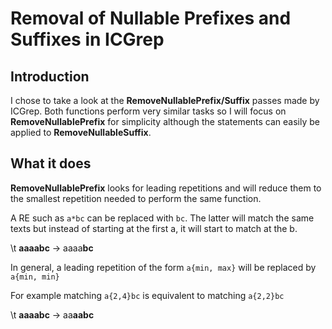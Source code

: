 # Removal of Nullable Prefixes and Suffixes in ICGrep

## Introduction

I chose to take a look at the **RemoveNullablePrefix/Suffix** passes made by ICGrep.
Both functions perform very similar tasks so I will focus on **RemoveNullablePrefix** for simplicity although the statements can easily be applied to **RemoveNullableSuffix**.

## What it does

**RemoveNullablePrefix** looks for leading repetitions and will reduce them to the
smallest repetition needed to perform the same function.

A RE such as ````a*bc```` can be replaced with ````bc````. The latter will match
the same texts but instead of starting at the first a, it will start to match
at the b.

\t **aaaabc** -> aaaa**bc**

In general, a leading repetition of the form ````a{min, max}```` will be
replaced by ````a{min, min}````

For example matching ````a{2,4}bc```` is equivalent to matching ````a{2,2}bc````

\t **aaaabc** -> aa**aabc**
